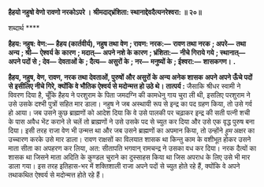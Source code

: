 **हैहयो नहुषो वेणो रावणो नरकोऽपरे ।** **श्रीमदाद्भ्रंशिता: स्थानाद्देवदैत्यनरेश्वरा: ॥ २०॥** 

शब्दार्थ **** 

**हैहय: नहुष: वेण:—** **हैहय (कार्तवीर्य), नहुष तथा वेण** **; रावण: नरक:—** **रावण तथा नरक** **; अपरे—** **तथा अन्य** **; श्री—** **ऐश्वर्य के** **कारण** **; मदात्—** **अपने नशे के कारण** **; भ्रंशिता:—** **नीचे गिराये गये** **; स्थानात्—** **अपने पदों से** **; देव—** **देवताओं के** **; दैत्य—** **असुरों के** **; नर—** **मनुष्यों के** **; ईश्वरा:—** **शासकगण।** **.** 

**हैहय, नहुष, वेण, रावण, नरक तथा देवताओं, पुरुषों और असुरों के अन्य अनेक शासक** **अपने अपने ऊँचे पदों से इसीलिए नीचे गिरे, क्योंकि वे भौतिक ऐश्वर्य से मदोन्मत्त हो उठे थे।** **तात्पर्य :** जैसाकि श्रीधर स्वामी ने विवरण दिया है, चूँकि हैहय ने परशुराम के पिता जमदग्नि की कामधेनु गाय चुरा ली थी, इसलिए परशुराम ने उसे उसके दश्भी पुत्रों सहित मार डाला। नहुष ने जब अस्थायी रूप से इन्द्र का पद ग्रहण किया, तो उसे गर्व हो आया। जब उसने कुछ ब्राह्मणों को आदेश दिया कि वे उसे पालकी पर चढ़ाकर इन्द्र की सती पत्नी शची के पास अवैध भेंट कराने ले चलें तो ब्राह्मणों ने उसे उसके पद से च्युत कर दिया और उसे एक वृद्ध पुरुष बना दिया। इसी तरह राजा वेण भी उन्मत्त था और जब उसने ब्राह्मणों का अपमान किया, तो उन्होंने *हुम* अक्षर का उच्चारण करके उसे मार डाला। रावण राक्षसों का विलयात शासक था किन्तु काम के वशीभूत होकर उसने माता सीता का अपहरण कर लिया, अत: सीतापति भगवान् रामचन्द्र ने उसका वध कर दिया। नरक दैत्यों का शासक था जिसने माता अदिति के कुण्डल चुराने का दुस्साहस किया था जिस अपराध के लिए उसे भी मार डाला गया। इस तरह इतिहास-भर में शक्तिशाली राजा अपने पदों से च्युत होते रहे हैं, क्योंकि वे अपने तथाकथित ऐश्वर्य से मदोन्मत्त होते रहे हैं।  